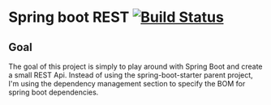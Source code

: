 # Spring boot REST [![Build Status](https://travis-ci.org/alecc08/spring-boot-rest.svg?branch=master)](https://travis-ci.org/alecc08/spring-boot-rest)

## Goal
The goal of this project is simply to play around with Spring Boot and create a small REST Api. Instead of using the spring-boot-starter parent project, I'm using the dependency management section to specify the BOM for spring boot dependencies.